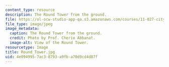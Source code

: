 ```yaml
---
content_type: resource
description: The Round Tower from the ground.
file: https://ol-ocw-studio-app-qa.s3.amazonaws.com/courses/11-027-city-to-city-comparing-researching-and-writing-about-cities-spring-2006/4e0949957ac38793a9fba70d9cd4d87f_Round_Tower.jpg
file_type: image/jpeg
image_metadata:
  caption: The Round Tower from the ground.
  credit: Photo by Prof. Cherie Abbanat.
  image-alt: View of the Round Tower.
resourcetype: Image
title: Round_Tower.jpg
uid: 4e094995-7ac3-8793-a9fb-a70d9cd4d87f
---
```

